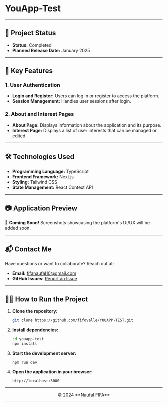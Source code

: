 # **YouApp-Test**

---

## 🚧 **Project Status**

- **Status:** Completed
- **Planned Release Date:** January 2025

---

## 🚀 **Key Features**

### **1. User Authentication**

- **Login and Register:** Users can log in or register to access the platform.
- **Session Management:** Handles user sessions after login.

### **2. About and Interest Pages**

- **About Page:** Displays information about the application and its purpose.
- **Interest Page:** Displays a list of user interests that can be managed or edited.

---

## 🛠️ **Technologies Used**

- **Programming Language:** TypeScript
- **Frontend Framework:** Next.js
- **Styling:** Tailwind CSS
- **State Management:** React Context API

---

## 📷 **Application Preview**

🚧 **Coming Soon!** Screenshots showcasing the platform's UI/UX will be added soon.

---

## 📬 **Contact Me**

Have questions or want to collaborate? Reach out at:

- **Email:** [fifanaufal10@gmail.com](mailto:fifanaufal10@gmail.com)
- **GitHub Issues:** [Report an Issue](https://github.com/fifovalle/YOUAPP-TEST/issues)

---

## 👨‍💻 **How to Run the Project**

1. **Clone the repository:**

   ```bash
   git clone https://github.com/fifovalle/YOUAPP-TEST.git
   ```

2. **Install dependencies:**

   ```bash
   cd youapp-test
   npm install
   ```

3. **Start the development server:**

   ```bash
   npm run dev
   ```

4. **Open the application in your browser:**
   ```plaintext
   http://localhost:3000
   ```

---

<div align="center">  
  &copy; 2024 **Naufal FIFA**  
</div>

---
